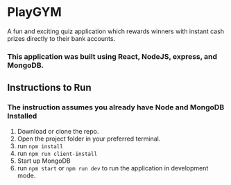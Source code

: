 # PlayGYM
A fun and exciting quiz application which rewards winners with instant cash prizes directly to their bank accounts.

### This application was built using React, NodeJS, express, and MongoDB.

## Instructions to Run
### The instruction assumes you already have Node and MongoDB Installed
1. Download or clone the repo.
2. Open the project folder in your preferred terminal.
3. run `npm install`
4. run  `npm run client-install`
5. Start up MongoDB
6. run `npm start` or `npm run dev` to run the application in development mode.